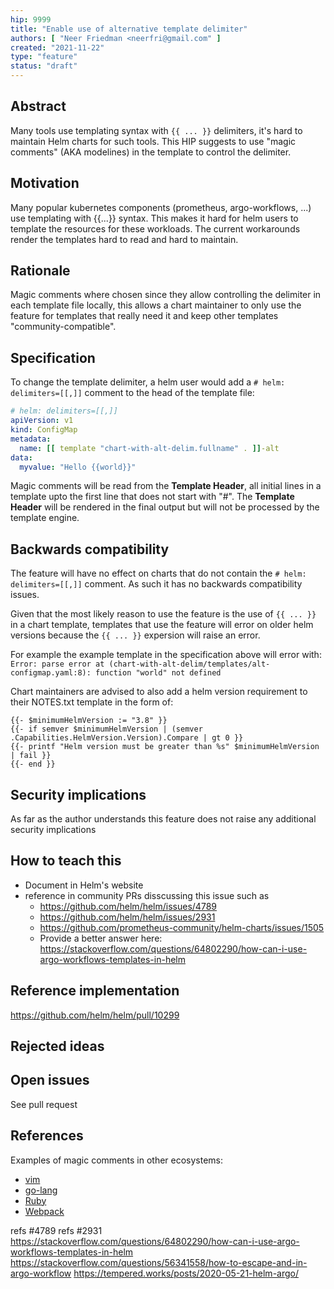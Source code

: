 ```yaml
---
hip: 9999
title: "Enable use of alternative template delimiter"
authors: [ "Neer Friedman <neerfri@gmail.com" ]
created: "2021-11-22"
type: "feature"
status: "draft"
---
```


## Abstract

Many tools use templating syntax with `{{ ... }}` delimiters, it's hard to maintain Helm charts for such tools.
This HIP suggests to use "magic comments" (AKA modelines) in the template to control the delimiter.

## Motivation

Many popular kubernetes components (prometheus, argo-workflows, ...) use templating with {{...}} syntax.
This makes it hard for helm users to template the resources for these workloads.
The current workarounds render the templates hard to read and hard to maintain.


## Rationale

Magic comments where chosen since they allow controlling the delimiter in each template file locally, this allows
a chart maintainer to only use the feature for templates that really need it and keep other templates "community-compatible".

## Specification

To change the template delimiter, a helm user would add a `# helm: delimiters=[[,]]` comment to the head of the template file:

```yaml
# helm: delimiters=[[,]]
apiVersion: v1
kind: ConfigMap
metadata:
  name: [[ template "chart-with-alt-delim.fullname" . ]]-alt
data:
  myvalue: "Hello {{world}}"
```

Magic comments will be read from the **Template Header**, all initial lines in a template upto the first line that does not start with "#".
The **Template Header** will be rendered in the final output but will not be processed by the template engine.


## Backwards compatibility

The feature will have no effect on charts that do not contain the `# helm: delimiters=[[,]]` comment.
As such it has no backwards compatibility issues.

Given that the most likely reason to use the feature is the use of `{{ ... }}` in a chart template,
templates that use the feature will error on older helm versions because the `{{ ... }}` expersion will raise an error.

For example the example template in the specification above will error with:
`Error: parse error at (chart-with-alt-delim/templates/alt-configmap.yaml:8): function "world" not defined`

Chart maintainers are advised to also add a helm version requirement to their NOTES.txt template in the form of:

```
{{- $minimumHelmVersion := "3.8" }}
{{- if semver $minimumHelmVersion | (semver .Capabilities.HelmVersion.Version).Compare | gt 0 }}
{{- printf "Helm version must be greater than %s" $minimumHelmVersion | fail }}
{{- end }}
```


## Security implications

As far as the author understands this feature does not raise any additional security implications

## How to teach this

* Document in Helm's website
* reference in community PRs disscussing this issue such as
  * https://github.com/helm/helm/issues/4789
  * https://github.com/helm/helm/issues/2931
  * https://github.com/prometheus-community/helm-charts/issues/1505
  * Provide a better answer here: https://stackoverflow.com/questions/64802290/how-can-i-use-argo-workflows-templates-in-helm

## Reference implementation

https://github.com/helm/helm/pull/10299

## Rejected ideas


## Open issues

See pull request

## References


Examples of magic comments in other ecosystems:
- [vim](https://vim.fandom.com/wiki/Modeline_magic)
- [go-lang](https://github.com/xaionaro-go/hackery)
- [Ruby](https://docs.ruby-lang.org/en/3.0.0/doc/syntax/comments_rdoc.html#label-Magic+Comments)
- [Webpack](https://webpack.js.org/api/module-methods/#magic-comments)

refs #4789
refs #2931
https://stackoverflow.com/questions/64802290/how-can-i-use-argo-workflows-templates-in-helm
https://stackoverflow.com/questions/56341558/how-to-escape-and-in-argo-workflow
https://tempered.works/posts/2020-05-21-helm-argo/
